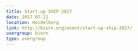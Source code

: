 ```yaml
---
title: Start-up SHIP 2017
date: 2017-07-11
location: Heidelberg
link: http://biorn.org/event/start-up-ship-2017/
usergroup: biorn
type: usergroup
---
```

